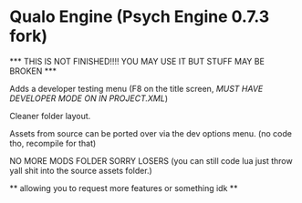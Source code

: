 # Qualo Engine (Psych Engine 0.7.3 fork)

*** THIS IS NOT FINISHED!!!! YOU MAY USE IT BUT STUFF MAY BE BROKEN ***

Adds a developer testing menu (F8 on the title screen, *MUST HAVE DEVELOPER MODE ON IN PROJECT.XML*)

Cleaner folder layout.

Assets from source can be ported over via the dev options menu. (no code tho, recompile for that)

NO MORE MODS FOLDER SORRY LOSERS
(you can still code lua just throw yall shit into the source assets folder.)


** allowing you to request more features or something idk **